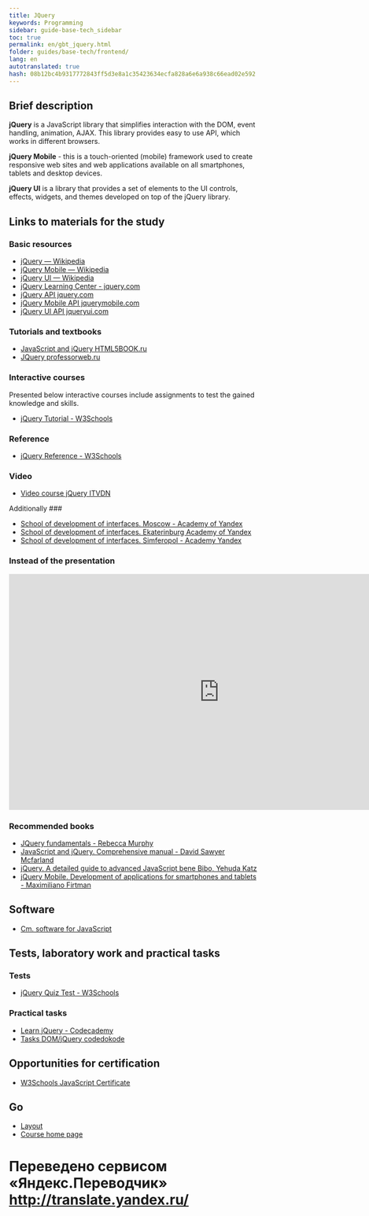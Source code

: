 ```yaml
--- 
title: JQuery 
keywords: Programming 
sidebar: guide-base-tech_sidebar 
toc: true 
permalink: en/gbt_jquery.html 
folder: guides/base-tech/frontend/ 
lang: en 
autotranslated: true 
hash: 08b12bc4b9317772843ff5d3e8a1c35423634ecfa828a6e6a938c66ead02e592 
--- 
```


## Brief description 

**jQuery** is a JavaScript library that simplifies interaction with the DOM, event handling, animation, AJAX. This library provides easy to use API, which works in different browsers. 

**jQuery Mobile** - this is a touch-oriented (mobile) framework used to create responsive web sites and web applications available on all smartphones, tablets and desktop devices. 

**jQuery UI** is a library that provides a set of elements to the UI controls, effects, widgets, and themes developed on top of the jQuery library. 

## Links to materials for the study 

### Basic resources 

* [jQuery — Wikipedia](https://ru.wikipedia.org/wiki/JQuery) 
* [jQuery Mobile — Wikipedia](https://ru.wikipedia.org/wiki/JQuery_Mobile) 
* [jQuery UI — Wikipedia](https://ru.wikipedia.org/wiki/JQuery_UI) 
* [jQuery Learning Center - jquery.com](http://learn.jquery.com/) 
* [jQuery API jquery.com](http://api.jquery.com/) 
* [jQuery Mobile API jquerymobile.com](http://api.jquerymobile.com/) 
* [jQuery UI API jqueryui.com](http://api.jqueryui.com/) 

### Tutorials and textbooks 
* [JavaScript and jQuery HTML5BOOK.ru](https://html5book.ru/javascript-jquery/) 
* [JQuery professorweb.ru](https://professorweb.ru/my/javascript/jquery/level1/jquery_index.php) 

### Interactive courses 

Presented below interactive courses include assignments to test the gained knowledge and skills. 

* [jQuery Tutorial - W3Schools](http://www.w3schools.com/jquery/) 

### Reference 
* [jQuery Reference - W3Schools](http://www.w3schools.com/jsref/) 

### Video 
* [Video course jQuery ITVDN](https://www.youtube.com/playlist?list=PLvItDmb0sZw964PmBjUcB75x17RK7M5ZA) 

Additionally ### 
* [School of development of interfaces. Moscow - Academy of Yandex](https://academy.yandex.ru/events/frontend/shri_msk-2013/) 
* [School of development of interfaces. Ekaterinburg Academy of Yandex](https://academy.yandex.ru/events/frontend/shri_ekb-2013/) 
* [School of development of interfaces. Simferopol - Academy Yandex](https://academy.yandex.ru/events/frontend/shri_simf-2013/) 

### Instead of the presentation 


<div class="thumb-wrap"> 
<iframe width="854" height="480" src="https://www.youtube.com/embed/KmTK8kub_gw" frameborder="0" allowfullscreen></iframe> 
</div> 


### Recommended books 

* [JQuery fundamentals - Rebecca Murphy](https://webref.ru/dev/jqfundamentals) 
* [JavaScript and jQuery. Comprehensive manual - David Sawyer Mcfarland](http://www.ozon.ru/context/detail/id/33835343/) 
* [jQuery. A detailed guide to advanced JavaScript bene Bibo, Yehuda Katz](http://www.ozon.ru/context/detail/id/6277333/) 
* [jQuery Mobile. Development of applications for smartphones and tablets - Maximiliano Firtman](http://www.ozon.ru/context/detail/id/20468239/) 

## Software 

* [Cm. software for JavaScript](http://flexberry.github.io/ru/gbt_javascript.html#section-10) 

## Tests, laboratory work and practical tasks 

### Tests 
* [jQuery Quiz Test - W3Schools](http://www.w3schools.com/jquery/jquery_quiz.asp) 

### Practical tasks 
* [Learn jQuery - Codecademy](https://www.codecademy.com/learn/jquery) 
* [Tasks DOM/jQuery codedokode](https://gist.github.com/codedokode/ce30e7a036f18f416ae0#dom--jquery) 

## Opportunities for certification 

* [W3Schools JavaScript Certificate](http://www.w3schools.com/cert/cert_jquery.asp) 

## Go 

* [Layout](gbt_layout.html) 
* [Course home page](gbt_landing-page.html) 



 # Переведено сервисом «Яндекс.Переводчик» http://translate.yandex.ru/